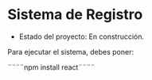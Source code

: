 <h1> Sistema de Registro </h1>

- Estado del proyecto: En construcción.

Para ejecutar el sistema, debes poner:

¨¨¨¨npm install react¨¨¨¨

